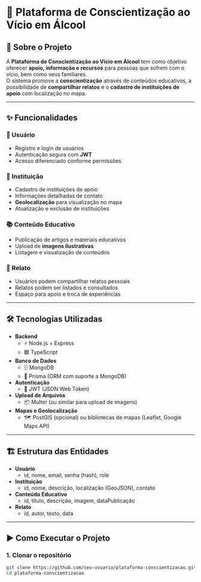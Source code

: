 # 🍃 Plataforma de Conscientização ao Vício em Álcool

## 📖 Sobre o Projeto
A **Plataforma de Conscientização ao Vício em Álcool** tem como objetivo oferecer **apoio, informação e recursos** para pessoas que sofrem com o vício, bem como seus familiares.  
O sistema promove a **conscientização** através de conteúdos educativos, a possibilidade de **compartilhar relatos** e o **cadastro de instituições de apoio** com localização no mapa.

---

## ✨ Funcionalidades
### 👤 Usuário
- Registro e login de usuários
- Autenticação segura com **JWT**
- Acesso diferenciado conforme permissões

### 🏥 Instituição
- Cadastro de instituições de apoio
- Informações detalhadas de contato
- **Geolocalização** para visualização no mapa
- Atualização e exclusão de instituições

### 📚 Conteúdo Educativo
- Publicação de artigos e materiais educativos
- Upload de **imagens ilustrativas**
- Listagem e visualização de conteúdos

### 📝 Relato
- Usuários podem compartilhar relatos pessoais
- Relatos podem ser listados e consultados
- Espaço para apoio e troca de experiências

---

## 🛠 Tecnologias Utilizadas
- **Backend**
  - ⚡ Node.js + Express
  - 🟦 TypeScript
- **Banco de Dados**
  - 🗄 MongoDB
  - 🔗 Prisma (ORM com suporte a MongoDB)
- **Autenticação**
  - 🔐 JWT (JSON Web Token)
- **Upload de Arquivos**
  - 📦 Multer (ou similar para upload de imagens)
- **Mapas e Geolocalização**
  - 🗺 PostGIS (opcional) ou bibliotecas de mapas (Leaflet, Google Maps API)

---

## 🏗 Estrutura das Entidades
- **Usuário**
  - id, nome, email, senha (hash), role
- **Instituição**
  - id, nome, descrição, localização (GeoJSON), contato
- **Conteúdo Educativo**
  - id, título, descrição, imagem, dataPublicação
- **Relato**
  - id, autor, texto, data

---

## ▶ Como Executar o Projeto
### 1. Clonar o repositório
```bash
git clone https://github.com/seu-usuario/plataforma-conscientizacao.git
cd plataforma-conscientizacao
